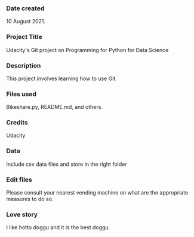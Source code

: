 ### Date created
10 August 2021.

### Project Title
Udacity's Git project on Programming for Python for Data Science

### Description
This project involves learning how to use Git.

### Files used
Bikeshare.py, README.md, and others.

### Credits
Udacity


### Data
Include csv data files and store in the right folder

### Edit files
Please consult your nearest vending machine on what are the appropriate measures to do so.

### Love story
I like hotto doggu and it is the best doggu.